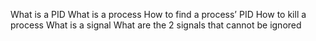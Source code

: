 What is a PID What is a process How to find a process’ PID How to kill a process What is a signal What are the 2 signals that cannot be ignored
